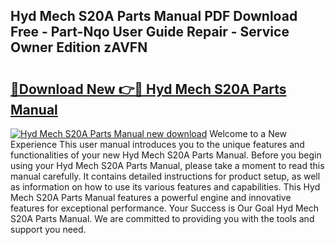 ## Hyd Mech S20A Parts Manual PDF Download Free - Part-Nqo User Guide Repair - Service Owner Edition zAVFN

# <h2><a href="http://bc23434.oget.top/?id=Hyd+Mech+S20A+Parts+Manual">🔗Download New 👉🔴 Hyd Mech S20A Parts Manual</a></h2>

[![Hyd Mech S20A Parts Manual new download](https://i.imgur.com/5g1atiW.png)](http://bc23434.oget.top/?id=Hyd+Mech+S20A+Parts+Manual)
Welcome to a New Experience This user manual introduces you to the unique features and functionalities of your new Hyd Mech S20A Parts Manual. Before you begin using your Hyd Mech S20A Parts Manual, please take a moment to read this manual carefully. It contains detailed instructions for product setup, as well as information on how to use its various features and capabilities. This Hyd Mech S20A Parts Manual features a powerful engine and innovative features for exceptional performance. Your Success is Our Goal Hyd Mech S20A Parts Manual. We are committed to providing you with the tools and support you need.
